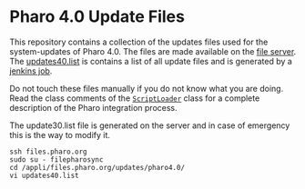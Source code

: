 Pharo 4.0 Update Files
======================

This repository contains a collection of the updates files used for the system-updates of Pharo 4.0.
The files are made available on the [file server](http://files.pharo.org/updates/pharo4.0/).
The [updates40.list](updates40.list) is contains a list of all update files and is generated by a [jenkins job](https://ci.inria.fr/pharo/job/Pharo-4.0-Update-Step-3-Release/).

Do not touch these files manually if you do not know what you are doing. 
Read the class comments of the [`ScriptLoader`](https://github.com/pharo-project/pharo-core/tree/4.0/ScriptLoader40.package/ScriptLoader.class) class for a complete description of the Pharo integration process.

The update30.list file is generated on the server and in case of emergency this is the way to modify it.

	ssh files.pharo.org
	sudo su - filepharosync
	cd /appli/files.pharo.org/updates/pharo4.0/
	vi updates40.list
